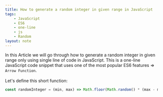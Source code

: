 ```yaml
---
title: How to generate a random integer in given range in JavaScript
tags:
    - JavaScript
    - ES6
    - one-line
    - js
    - Random
layout: note
---
```




In this Article we will go through how to generate a random integer in given range only using single line of code in JavaScript.
This is a one-line JavaScript code snippet that uses one of the most popular ES6 features => `Arrow Function`.
<br/>
<br/>
Let's define this short function:

```js {.wrap}
const randomInteger = (min, max) => Math.floor(Math.random() * (max - min + 1)) + min;
```